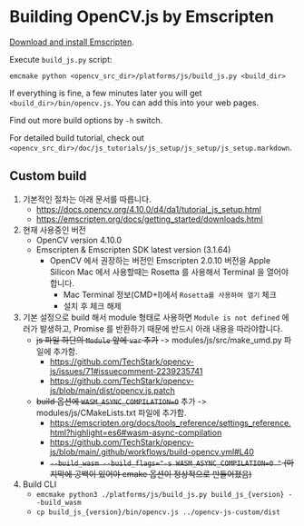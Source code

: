 Building OpenCV.js by Emscripten
====================

[Download and install Emscripten](https://emscripten.org/docs/getting_started/downloads.html).

Execute `build_js.py` script:
```
emcmake python <opencv_src_dir>/platforms/js/build_js.py <build_dir>
```

If everything is fine, a few minutes later you will get `<build_dir>/bin/opencv.js`. You can add this into your web pages.

Find out more build options by `-h` switch.

For detailed build tutorial, check out `<opencv_src_dir>/doc/js_tutorials/js_setup/js_setup/js_setup.markdown`.

## Custom build

1. 기본적인 절차는 아래 문서를 따릅니다.
   - https://docs.opencv.org/4.10.0/d4/da1/tutorial_js_setup.html
   - https://emscripten.org/docs/getting_started/downloads.html
2. 현재 사용중인 버전
   - OpenCV version 4.10.0
   - Emscripten & Emscripten SDK latest version (3.1.64)
     - OpenCV 에서 권장하는 버전인 Emscripten 2.0.10 버전을 Apple Silicon Mac 에서 사용할때는 Rosetta 를 사용해서 Terminal 을 열어야합니다.
       - Mac Terminal 정보(CMD+I)에서 `Rosetta를 사용하여 열기` 체크
       - 설치 후 체크 해제
3. 기본 설정으로 build 해서 module 형태로 사용하면 `Module is not defined` 에러가 발생하고, Promise 를 반환하기 때문에 반드시 아래 내용을 따라야합니다.
   - ~~js 파일 하단의 `Module` 앞에 `var` 추가~~ -> modules/js/src/make_umd.py 파일에 추가함.
     - https://github.com/TechStark/opencv-js/issues/71#issuecomment-2239235741
     - https://github.com/TechStark/opencv-js/blob/main/dist/opencv.js.patch
   - ~~build 옵션에 `WASM_ASYNC_COMPILATION=0`~~ 추가 -> modules/js/CMakeLists.txt 파일에 추가함.
     - https://emscripten.org/docs/tools_reference/settings_reference.html?highlight=es6#wasm-async-compilation
     - https://github.com/TechStark/opencv-js/blob/main/.github/workflows/build-opencv.yml#L40
     - ~~`--build_wasm --build_flags="-s WASM_ASYNC_COMPILATION=0 "` (마지막에 공백이 있어야 cmake 옵션이 정상적으로 만들어졌음)~~
4. Build CLI
   - `emcmake python3 ./platforms/js/build_js.py build_js_{version} --build_wasm`
   - `cp build_js_{version}/bin/opencv.js ../opencv-js-custom/dist`
